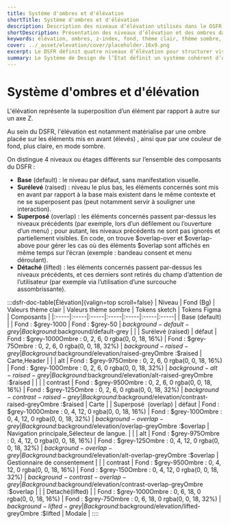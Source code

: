 ```yaml
---
title: Système d'ombres et d'élévation
shortTitle: Système d'ombres et d'élévation
description: Description des niveaux d’élévation utilisés dans le DSFR pour mettre en valeur les composants via ombrages et fonds adaptés.
shortDescription: Présentation des niveaux d’élévation et des ombres dans le DSFR.
keywords: élévation, ombres, z-index, fond, thème clair, thème sombre, DSFR, composant, design tokens
cover: ../_asset/elevation/cover/placeholder.16x9.png
excerpt: Le DSFR définit quatre niveaux d’élévation pour structurer visuellement l’interface, améliorer l’accessibilité et la hiérarchie des contenus.
summary: Le Système de Design de l’État définit un système cohérent d’ombres et de fonds selon le niveau d’élévation de chaque composant. Base, Surélevé, Superposé et Détaché guident la construction d’interfaces lisibles et accessibles en thème clair comme en sombre.
---
```


# Système d'ombres et d'élévation

L'élévation représente la superposition d’un élément par rapport à autre sur un axe Z.

Au sein du DSFR, l'élévation est notamment matérialise par une ombre placée sur les éléments mis en avant (élevés) , ainsi que par une couleur de fond, plus claire, en mode sombre.

On distingue 4 niveaux ou étages différents sur l’ensemble des composants du DSFR :

- **Base** (default) : le niveau par défaut, sans manifestation visuelle.
- **Surélevé** (raised) : niveau le plus bas, les éléments concernés sont mis en avant par rapport à la base mais existent dans le même contexte et ne se superposent pas (peut notamment servir à souligner une interaction).
- **Superposé** (overlap) : les éléments concernés passent par-dessus les niveaux précédents (par exemple, lors d’un défilement ou l’ouverture d’un menu) ; pour autant, les niveaux précédents ne sont pas ignorés et partiellement visibles. En code, on trouve $overlap-over et $overlap-above pour gérer les cas où des éléments $overlap sont affichés en même temps sur l’écran (exemple : bandeau consent et menu déroulant).
- **Détaché** (lifted) : les éléments concernés passent par-dessus les niveaux précédents, et ces derniers sont retirés du champ d’attention de l’utilisateur (par exemple via l’utilisation d’une surcouche assombrissante).


:::dsfr-doc-table[Élévation]{valign=top scroll=false}
| Niveau | Fond (Bg) | Valeurs thème clair | Valeurs thème sombre | Tokens sketch | Tokens Figma | Composants |
|:-----|:-----|:-----|:-----|:-----|:-----|:-----|
| Base (default) |  | Fond : $grey-1000 | Fond : $grey-50 | $background-default-grey | Background :$background/default-grey |  |
| Surélevé (raised) | défaut | Fond : $grey-1000Ombre : 0, 2, 6, 0 rgba(0, 0, 18, 16%) | Fond : $grey-75Ombre : 0, 2, 6, 0 rgba(0, 0, 18, 32%) | $background-raised-grey | Background :$background/elevation/raised-greyOmbre :$raised | Carte,Header |
|  | alt | Fond : $grey-975Ombre : 0, 2, 6, 0 rgba(0, 0, 18, 16%) | Fond : $grey-100Ombre : 0, 2, 6, 0 rgba(0, 0, 18, 32%) | $background-alt-raised-grey | Background :$background/elevation/alt-raised-greyOmbre :$raised |  |
|  | contrast | Fond : $grey-950Ombre : 0, 2, 6, 0 rgba(0, 0, 18, 16%) | Fond : $grey-125Ombre : 0, 2, 6, 0 rgba(0, 0, 18, 32%) | $background-contrast-raised-grey | Background :$background/elevation/contrast-raised-greyOmbre :$raised | Carte |
| Superposé  (overlap) | défaut | Fond : $grey-1000Ombre : 0, 4, 12, 0 rgba(0, 0, 18, 16%) | Fond : $grey-100Ombre : 0, 4, 12, 0 rgba(0, 0, 18, 32%) | $background-overlap-grey | Background :$background/elevation/overlap-greyOmbre :$overlap | Navigation principale,Sélecteur de langue. |
|  | alt | Fond : $grey-975Ombre : 0, 4, 12, 0 rgba(0, 0, 18, 16%) | Fond : $grey-125Ombre : 0, 4, 12, 0 rgba(0, 0, 18, 32%) | $background-overlap-grey | Background :$background/elevation/alt-overlap-greyOmbre :$overlap | Gestionnaire de consentement |
|  | contrast | Fond : $grey-950Ombre : 0, 4, 12, 0 rgba(0, 0, 18, 16%) | Fond : $grey-150Ombre : 0, 4, 12, 0 rgba(0, 0, 18, 32%) | $background-contrast-overlap-grey | Background :$background/elevation/contrast-overlap-greyOmbre :$overlap |  |
| Détaché(lifted) |  | Fond : $grey-1000Ombre : 0, 6, 18, 0 rgba(0, 0, 18, 16%) | Fond : $grey-75Ombre : 0, 6, 18, 0 rgba(0, 0, 18, 32%) | $background-lifted-grey | Background :$background/elevation/lifted-greyOmbre :$lifted | Modale |
::::